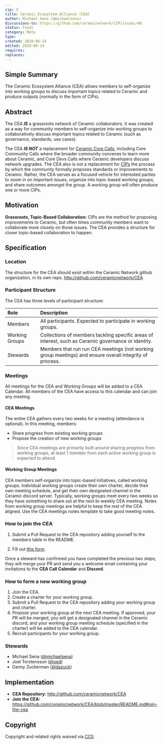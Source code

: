 ```yaml
---
cip: 3
title: Ceramic Ecosystem Alliance (CEA)
author: Michael Sena (@michaelsena)
discussions-to: https://github.com/ceramicnetwork/CIP/issues/40
status: Final
category: Meta
type:
created: 2020-06-14
edited: 2020-06-14
requires:
replaces: 
---
```

  
## Simple Summary

The Ceramic Ecosystem Alliance (CEA) allows members to self-organize into working groups to discuss important topics related to Ceramic and produce outputs (normally in the form of CIPs).

## Abstract

The CEA ***IS*** a grassroots network of Ceramic collaborators. It was created as a way for community members to self-organize into working groups to collaboratively discuss important topics related to Ceramic (such as governance, standards, use cases).

The CEA ***IS NOT*** a replacement for [Ceramic Core Calls](https://calendar.google.com/calendar/b/3?cid=Y2VyYW1pYy5uZXR3b3JrX3JsNzFrcXZtNzE4ZGY4aWk2cDZzanNmbDdjQGdyb3VwLmNhbGVuZGFyLmdvb2dsZS5jb20), including Core Community Calls where the broader community convenes to learn more about Ceramic, and Core Devs Calls where Ceramic developers discuss network upgrades. The CEA also is not a replacement for [CIPs](http://github.com/ceramicnetwork/cip) the process by which the community formally proposes standards or improvements to Ceramic.  Rather, the CEA serves as a focused vehicle for interested parties to zoom in on important issues, organize into topic-based working groups, and share outcomes amongst the group. A working group will often produce one or more CIPs.

## Motivation

**Grassroots, Topic-Based Collaboration:** CIPs are the method for proposing improvements to Ceramic, but often times community members want to collaborate more closely on those issues. The CEA provides a structure for closer topic-based collaboration to happen.

## Specification

### Location

The structure for the CEA should exist within the Ceramic Network github organization, in its own repo. http://github.com/ceramicnetwork/CEA

### Participant Structure

The CEA has three levels of participant structure:

| Role                            | Description            |
| :-------------                  | :-----------              |
| Members            | All participants. Expected to participate in working groups. |
| Working Groups            | Collections of members tackling specific areas of interest, such as Ceramic governance or identity. |
| Stewards                    | Members that run run CEA meetings (not working group meetings) and ensure overall integrity of process. |

### Meetings

All meetings for the CEA and Working Groups will be added to a CEA Calendar. All members of the CEA have access to this calendar and can join any meeting.

#### CEA Meetings

The entire CEA gathers every two weeks for a meeting (attendance is optional). In this meeting, members:

- Share progress from existing working groups
- Propose the creation of new working groups

> Since CEA meetings are primarily built around sharing progress from working groups, at least 1 member from each active working group is expected to attend.

#### Working Group Meetings

CEA members self-organize into topic-based initiatives, called working groups. Individual working groups create their own charter, decide their own meeting schedule, and get their own designated channel in the Ceramic discord server. Typically, working groups meet every two weeks so they have something to share out at the next bi-weekly CEA meeting. Notes from working group meetings are helpful to keep the rest of the CEA aligned. Use the CEA meetings notes template to take good meeting notes.

### How to join the CEA

1. Submit a Pull Request to the CEA repository adding yourself to the members table in the README.

2. Fill out [this form](https://danny765911.typeform.com/to/AAFtVN). 

Once a steward has confirmed you have completed the previous two steps, they will merge your PR and send you a welcome email containing your invitations to the **CEA Call Calendar** and **Discord**.

### How to form a new working group

1. Join the CEA.
2. Create a charter for your working group.
3. Submit a Pull Request to the CEA repository adding your working group and charter.
4. Propose your working group at the next CEA meeting. If approved, your PR will be merged, you will get a designated channel in the Ceramic discord, and your working group meeting schedule (specified in the charter) will be added to the CEA calendar.
5. Recruit participants for your working group.

### Stewards

- Michael Sena ([@michaelsena](http://github.com/michaelsena))
- Joel Torstensson ([@oed](http://github.com/oed))
- Danny Zuckerman ([@dazuck](http://github.com/dazuck))

## Implementation

- **CEA Repository:** http://github.com/ceramicnetwork/CEA
- **Join the CEA:** https://github.com/ceramicnetwork/CEA/blob/master/README.md#join-the-cea

## Copyright
Copyright and related rights waived via [CC0](https://creativecommons.org/publicdomain/zero/1.0/).
